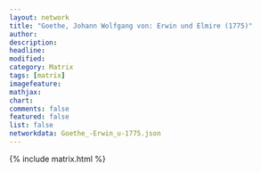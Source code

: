 ```yaml
---
layout: network
title: "Goethe, Johann Wolfgang von: Erwin und Elmire (1775)"
author:
description:
headline:
modified:
category: Matrix
tags: [matrix]
imagefeature: 
mathjax: 
chart: 
comments: false
featured: false
list: false
networkdata: Goethe_-Erwin_u-1775.json
---
```

{% include matrix.html %}
